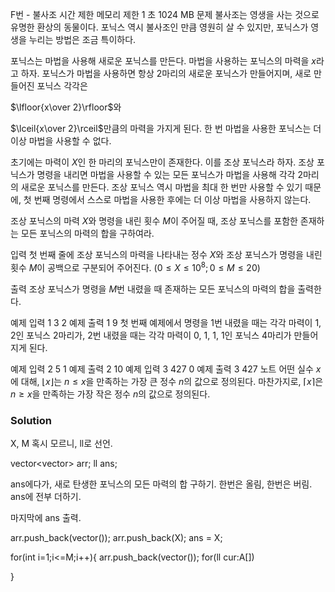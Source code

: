 F번 - 불사조
시간 제한	메모리 제한
1 초	1024 MB
문제
불사조는 영생을 사는 것으로 유명한 환상의 동물이다. 포닉스 역시 불사조인 만큼 영원히 살 수 있지만, 포닉스가 영생을 누리는 방법은 조금 특이하다.

포닉스는 마법을 사용해 새로운 포닉스를 만든다. 마법을 사용하는 포닉스의 마력을 $x$라고 하자. 포닉스가 마법을 사용하면 항상 $2$마리의 새로운 포닉스가 만들어지며, 새로 만들어진 포닉스 각각은 

$\lfloor{x\over 2}\rfloor$와 

$\lceil{x\over 2}\rceil$만큼의 마력을 가지게 된다. 한 번 마법을 사용한 포닉스는 더 이상 마법을 사용할 수 없다.

초기에는 마력이 $X$인 한 마리의 포닉스만이 존재한다. 이를 조상 포닉스라 하자. 조상 포닉스가 명령을 내리면 마법을 사용할 수 있는 모든 포닉스가 마법을 사용해 각각 $2$마리의 새로운 포닉스를 만든다. 조상 포닉스 역시 마법을 최대 한 번만 사용할 수 있기 때문에, 첫 번째 명령에서 스스로 마법을 사용한 후에는 더 이상 마법을 사용하지 않는다.

조상 포닉스의 마력 $X$와 명령을 내린 횟수 $M$이 주어질 때, 조상 포닉스를 포함한 존재하는 모든 포닉스의 마력의 합을 구하여라.

입력
첫 번째 줄에 조상 포닉스의 마력을 나타내는 정수 $X$와 조상 포닉스가 명령을 내린 횟수 $M$이 공백으로 구분되어 주어진다. $(0\le X\le 10^8; 0\le M\le 20)$ 

출력
조상 포닉스가 명령을 $M$번 내렸을 때 존재하는 모든 포닉스의 마력의 합을 출력한다.

예제 입력 1 
3 2
예제 출력 1 
9
첫 번째 예제에서 명령을 $1$번 내렸을 때는 각각 마력이 $1$, $2$인 포닉스 $2$마리가, $2$번 내렸을 때는 각각 마력이 $0$, $1$, $1$, $1$인 포닉스 $4$마리가 만들어지게 된다.

예제 입력 2 
5 1
예제 출력 2 
10
예제 입력 3 
427 0
예제 출력 3 
427
노트
어떤 실수 $x$에 대해, $\lfloor{x}\rfloor$는 $n \le x$을 만족하는 가장 큰 정수 $n$의 값으로 정의된다. 마찬가지로, $\lceil{x}\rceil$은 $n \ge x$을 만족하는 가장 작은 정수 $n$의 값으로 정의된다.

### Solution
X, M
혹시 모르니, ll로 선언.

vector<vector<ll>> arr;
ll ans;

ans에다가, 새로 탄생한 포닉스의 모든 마력의 합 구하기.
	한번은 올림, 한번은 버림.
	ans에 전부 더하기.

마지막에 ans 출력.

arr.push_back(vector<ll>());
arr.push_back(X);
ans = X;

for(int i=1;i<=M;i++){
	arr.push_back(vector<ll>());
	for(ll cur:A[])

}

